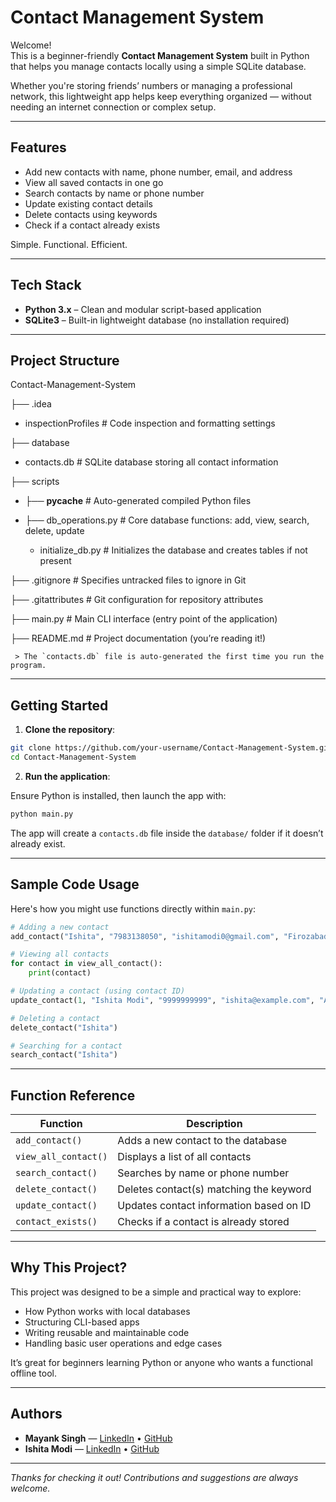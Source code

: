 # Contact Management System

Welcome!  
This is a beginner-friendly **Contact Management System** built in Python that helps you manage contacts locally using a simple SQLite database.

Whether you're storing friends’ numbers or managing a professional network, this lightweight app helps keep everything organized — without needing an internet connection or complex setup.

---

## Features

- Add new contacts with name, phone number, email, and address
- View all saved contacts in one go
- Search contacts by name or phone number
- Update existing contact details
- Delete contacts using keywords
- Check if a contact already exists

Simple. Functional. Efficient.

---

## Tech Stack

- **Python 3.x** – Clean and modular script-based application  
- **SQLite3** – Built-in lightweight database (no installation required)

---

## Project Structure

Contact-Management-System

├── .idea  

* inspectionProfiles                   # Code inspection and formatting settings

├── database

* contacts.db                          # SQLite database storing all contact information

├── scripts

* ├── __pycache__                      # Auto-generated compiled Python files
    
* ├── db_operations.py                 # Core database functions: add, view, search, delete, update
   *  initialize_db.py                 # Initializes the database and creates tables if not present

├── .gitignore                         # Specifies untracked files to ignore in Git

├── .gitattributes                     # Git configuration for repository attributes

├── main.py                            # Main CLI interface (entry point of the application)

├── README.md                          # Project documentation (you’re reading it!)



     > The `contacts.db` file is auto-generated the first time you run the program.

---

## Getting Started

1. **Clone the repository**:

```bash
git clone https://github.com/your-username/Contact-Management-System.git
cd Contact-Management-System
```

2. **Run the application**:

Ensure Python is installed, then launch the app with:

```bash
python main.py
```

The app will create a `contacts.db` file inside the `database/` folder if it doesn’t already exist.

---

## Sample Code Usage

Here's how you might use functions directly within `main.py`:

```python
# Adding a new contact
add_contact("Ishita", "7983138050", "ishitamodi0@gmail.com", "Firozabad")

# Viewing all contacts
for contact in view_all_contact():
    print(contact)

# Updating a contact (using contact ID)
update_contact(1, "Ishita Modi", "9999999999", "ishita@example.com", "Agra")

# Deleting a contact
delete_contact("Ishita")

# Searching for a contact
search_contact("Ishita")
```

---

## Function Reference

| Function             | Description                                |
|----------------------|--------------------------------------------|
| `add_contact()`      | Adds a new contact to the database          |
| `view_all_contact()` | Displays a list of all contacts             |
| `search_contact()`   | Searches by name or phone number            |
| `delete_contact()`   | Deletes contact(s) matching the keyword     |
| `update_contact()`   | Updates contact information based on ID     |
| `contact_exists()`   | Checks if a contact is already stored       |

---

## Why This Project?

This project was designed to be a simple and practical way to explore:

- How Python works with local databases
- Structuring CLI-based apps
- Writing reusable and maintainable code
- Handling basic user operations and edge cases

It’s great for beginners learning Python or anyone who wants a functional offline tool.

---

## Authors

- **Mayank Singh** — [LinkedIn](https://www.linkedin.com/in/mayank-singh-367572246/) • [GitHub](https://github.com/thakurmayanksingh)
- **Ishita Modi** — [LinkedIn](https://www.linkedin.com/in/ishita-modi-155676341/) • [GitHub](https://github.com/ishita230105)
 
---

*Thanks for checking it out! Contributions and suggestions are always welcome.*
